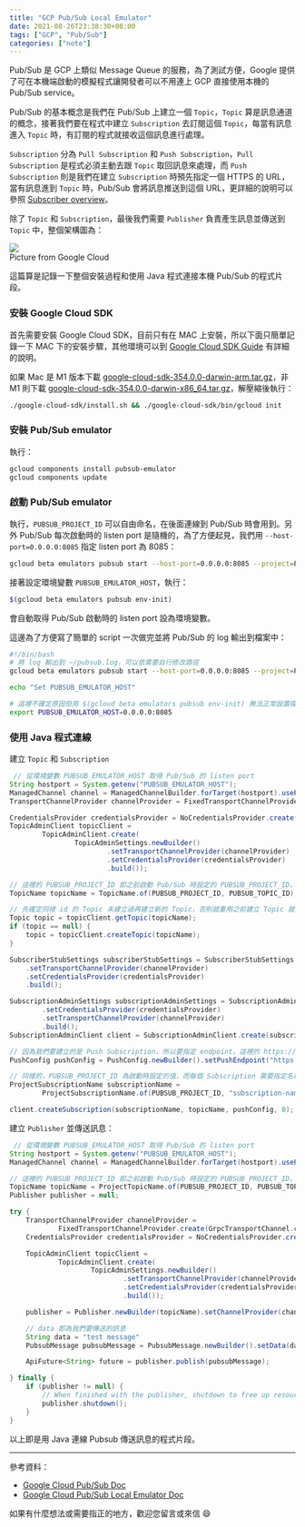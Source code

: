 ```yaml
---
title: "GCP Pub/Sub Local Emulator"
date: 2021-08-26T23:38:30+08:00
tags: ["GCP", "Pub/Sub"]
categories: ["note"]
---
```


Pub/Sub 是 GCP 上類似 Message Queue 的服務，為了測試方便，Google 提供了可在本機端啟動的模擬程式讓開發者可以不用連上 GCP 直接使用本機的 Pub/Sub service。

Pub/Sub 的基本概念是我們在 Pub/Sub 上建立一個 `Topic`，`Topic` 算是訊息通道的概念，接著我們要在程式中建立 `Subscription` 去訂閱這個 `Topic`，每當有訊息進入 `Topic` 時，有訂閱的程式就接收這個訊息進行處理。

`Subscription` 分為 `Pull Subscription` 和 `Push Subscription`，`Pull Subscription` 是程式必須主動去跟 `Topic` 取回訊息來處理，而 `Push Subscription` 則是我們在建立 `Subscription` 時預先指定一個 HTTPS 的 URL，當有訊息進到 `Topic` 時，Pub/Sub 會將訊息推送到這個 URL，更詳細的說明可以參照 [Subscriber overview](https://cloud.google.com/pubsub/docs/subscriber#)。

除了 `Topic` 和 `Subscription`，最後我們需要 `Publisher` 負責產生訊息並傳送到 `Topic` 中，整個架構圖為：

<div class="img-wrapper">
    <img src="../../img/blog/pubsub-many-to-many.svg" />
    <div class="cp">
    Picture from Google Cloud
    </div>
</div>

這篇算是記錄一下整個安裝過程和使用 Java 程式連接本機 Pub/Sub 的程式片段。

### 安裝 Google Cloud SDK
首先需要安裝 Google Cloud SDK，目前只有在 MAC 上安裝，所以下面只簡單記錄一下 MAC 下的安裝步驟，其他環境可以到 [Google Cloud SDK Guide](https://cloud.google.com/sdk/docs/install) 有詳細的說明。

如果 Mac 是 M1 版本下載 [google-cloud-sdk-354.0.0-darwin-arm.tar.gz](https://dl.google.com/dl/cloudsdk/channels/rapid/downloads/google-cloud-sdk-354.0.0-darwin-arm.tar.gz)，非 M1 則下載 [google-cloud-sdk-354.0.0-darwin-x86_64.tar.gz](https://dl.google.com/dl/cloudsdk/channels/rapid/downloads/google-cloud-sdk-354.0.0-darwin-x86_64.tar.gz)，解壓縮後執行：
```bash
./google-cloud-sdk/install.sh && ./google-cloud-sdk/bin/gcloud init
```

### 安裝 Pub/Sub emulator
執行：
```bash
gcloud components install pubsub-emulator
gcloud components update
```

### 啟動 Pub/Sub emulator
執行，`PUBSUB_PROJECT_ID` 可以自由命名，在後面連線到 Pub/Sub 時會用到。另外 Pub/Sub 每次啟動時的 listen port 是隨機的，為了方便起見，我們用 `--host-port=0.0.0.0:8085` 指定 listen port 為 8085：
```bash
gcloud beta emulators pubsub start --host-port=0.0.0.0:8085 --project=PUBSUB_PROJECT_ID
```

接著設定環境變數 `PUBSUB_EMULATOR_HOST`，執行：
```bash
$(gcloud beta emulators pubsub env-init)
```
會自動取得 Pub/Sub 啟動時的 listen port 設為環境變數。

這邊為了方便寫了簡單的 script 一次做完並將 Pub/Sub 的 log 輸出到檔案中：
```bash
#!/bin/bash
# 將 log 輸出到 ~/pubsub.log，可以依需要自行修改路徑
gcloud beta emulators pubsub start --host-port=0.0.0.0:8085 --project=PUBSUB_PROJECT_ID >> ~/pubsub.log 2>&1 &

echo "Set PUBSUB_EMULATOR_HOST"

# 這裡不確定原因但用 $(gcloud beta emulators pubsub env-init) 無法正常設置環境變數。因為我們已經指定了 listen port，所以直接用 export 指定即可
export PUBSUB_EMULATOR_HOST=0.0.0.0:8085
```

### 使用 Java 程式連線
建立 `Topic` 和 `Subscription`
```java
 // 從環境變數 PUBSUB_EMULATOR_HOST 取得 Pub/Sub 的 listen port
String hostport = System.getenv("PUBSUB_EMULATOR_HOST");
ManagedChannel channel = ManagedChannelBuilder.forTarget(hostport).usePlaintext().build();
TransportChannelProvider channelProvider = FixedTransportChannelProvider.create(GrpcTransportChannel.create(channel));

CredentialsProvider credentialsProvider = NoCredentialsProvider.create();
TopicAdminClient topicClient =
        TopicAdminClient.create(
                TopicAdminSettings.newBuilder()
                        .setTransportChannelProvider(channelProvider)
                        .setCredentialsProvider(credentialsProvider)
                        .build());

// 這裡的 PUBSUB_PROJECT_ID 即之前啟動 Pub/Sub 時設定的 PUBSUB_PROJECT_ID，而 PUBSUB_TOPIC_ID 則是 Topic 的 id 可以自行設定不同名稱
TopicName topicName = TopicName.of(PUBSUB_PROJECT_ID, PUBSUB_TOPIC_ID);

// 先確定同樣 id 的 Topic 未建立過再建立新的 Topic，否則就重用之前建立 Topic 就好
Topic topic = topicClient.getTopic(topicName);
if (topic == null) {
    topic = topicClient.createTopic(topicName);
}

SubscriberStubSettings subscriberStubSettings = SubscriberStubSettings.newBuilder()
    .setTransportChannelProvider(channelProvider)
    .setCredentialsProvider(credentialsProvider)
    .build();

SubscriptionAdminSettings subscriptionAdminSettings = SubscriptionAdminSettings.newBuilder()
        .setCredentialsProvider(credentialsProvider)
        .setTransportChannelProvider(channelProvider)
        .build();
SubscriptionAdminClient client = SubscriptionAdminClient.create(subscriptionAdminSettings);

// 因為我們要建立的是 Push Subscription，所以要指定 endpoint，這裡的 https://localhost:8080/endpoint 依實際需要修改
PushConfig pushConfig = PushConfig.newBuilder().setPushEndpoint("https://localhost:8080/endpoint").build();

// 同樣的，PUBSUB_PROJECT_ID 為啟動時設定的值，而每個 Subscription 需要指定名稱，這裡用 subscription-name 可依需要自行修改
ProjectSubscriptionName subscriptionName =
        ProjectSubscriptionName.of(PUBSUB_PROJECT_ID, "subscription-name");

client.createSubscription(subscriptionName, topicName, pushConfig, 0);
```

建立 `Publisher` 並傳送訊息：
```java
 // 從環境變數 PUBSUB_EMULATOR_HOST 取得 Pub/Sub 的 listen port
String hostport = System.getenv("PUBSUB_EMULATOR_HOST");
ManagedChannel channel = ManagedChannelBuilder.forTarget(hostport).usePlaintext().build();

// 這裡的 PUBSUB_PROJECT_ID 即之前啟動 Pub/Sub 時設定的 PUBSUB_PROJECT_ID，而 PUBSUB_TOPIC_ID 則要使用剛剛建立 Subscription 時的相同 Topic id
TopicName topicName = ProjectTopicName.of(PUBSUB_PROJECT_ID, PUBSUB_TOPIC_ID);
Publisher publisher = null;

try {
    TransportChannelProvider channelProvider =
            FixedTransportChannelProvider.create(GrpcTransportChannel.create(channel));
    CredentialsProvider credentialsProvider = NoCredentialsProvider.create();

    TopicAdminClient topicClient =
            TopicAdminClient.create(
                    TopicAdminSettings.newBuilder()
                            .setTransportChannelProvider(channelProvider)
                            .setCredentialsProvider(credentialsProvider)
                            .build());

    publisher = Publisher.newBuilder(topicName).setChannelProvider(channelProvider).setCredentialsProvider(credentialsProvider).build();

    // data 即為我們要傳送的訊息
    String data = "test message"
    PubsubMessage pubsubMessage = PubsubMessage.newBuilder().setData(data).build();

    ApiFuture<String> future = publisher.publish(pubsubMessage);

} finally {
    if (publisher != null) {
        // When finished with the publisher, shutdown to free up resources.
        publisher.shutdown();
    }
}
```

以上即是用 Java 連線 Pubsub 傳送訊息的程式片段。

---
參考資料：
- [Google Cloud Pub/Sub Doc](https://cloud.google.com/pubsub/docs/overview)
- [Google Cloud Pub/Sub Local Emulator Doc](https://cloud.google.com/pubsub/docs/emulator)

如果有什麼想法或需要指正的地方，歡迎您留言或來信 😄
